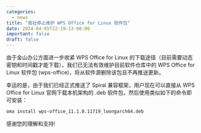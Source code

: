 ```yaml
---
categories:
  - news
title: "我社停止维护 WPS Office for Linux 软件包"
date: 2024-04-05T22:19:13-08:00
important: false
draft: false
---
```


由于金山办公方面进一步收紧 WPS Office for Linux 的下载途径（目前需要动态密钥和时间戳才能下载），我们已无法有效维护目前软件仓库中的 WPS Office for Linux 软件包 (wps-office)，将从软件源删除该包且不再推送更新。

幸运的是，由于我们已经正式推送了 Spiral 兼容框架，用户现在可以直接从 WPS Office for Linux 官网下载本机架构的 .deb 软件包，然后使用类似如下的命令即可安装：

```bash
oma install wps-office_11.1.0.11719_loongarch64.deb
```
感谢您的理解和支持!
